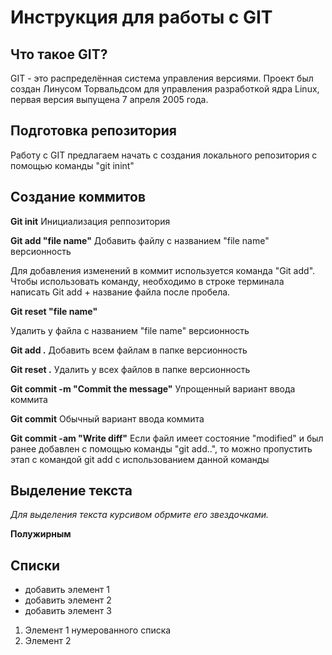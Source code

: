# Инструкция для работы с GIT

## Что такое GIT?

GIT - это распределённая система управления версиями. Проект был создан Линусом Торвальдсом для управления разработкой ядра Linux, первая версия выпущена 7 апреля 2005 года.

## Подготовка репозитория
Работу с GIT предлагаем начать с создания локального репозитория с помощью команды "git inint"

## Создание коммитов

**Git init**
Инициализация реппозитория

**Git add "file name"**
Добавить файлу с названием "file name" версионность

Для добавления изменений в коммит используется команда "Git add". Чтобы использовать команду, необходимо в строке терминала написать Git add + название файла после пробела.

**Git reset "file name"**

Удалить у файла с названием "file name" версионность

**Git add .**
Добавить всем файлам в папке версионность

**Git reset .**
Удалить у всех файлов в папке версионность

**Git commit -m "Commit the message"**
Упрощенный вариант ввода коммита

**Git commit**
Обычный вариант ввода коммита

**Git commit -am "Write diff"**
Если файл имеет состояние "modified" и был ранее добавлен с помощью команды "git add..", то можно пропустить этап с командой git add  с использованием данной команды




## Выделение текста
*Для выделения текста курсивом обрмите его звездочками.*


**Полужирным**

## Списки

* добавить элемент 1
* добавить элемент 2
* добавить элемент 3

1. Элемент 1 нумерованного списка
2. Элемент 2
